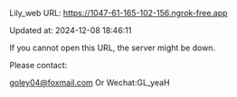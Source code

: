 Lily_web URL: https://1047-61-165-102-156.ngrok-free.app

Updated at: 2024-12-08 18:46:11

If you cannot open this URL, the server might be down.

Please contact: 

goley04@foxmail.com Or Wechat:GL_yeaH